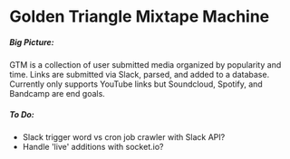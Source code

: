 # Golden Triangle Mixtape Machine

##### Big Picture:
GTM is a collection of user submitted media organized by popularity and time. Links are submitted via Slack, parsed, and added to a database. Currently only supports YouTube links but Soundcloud, Spotify, and Bandcamp are end goals. 

##### To Do:
* Slack trigger word vs cron job crawler with Slack API?
* Handle 'live' additions with socket.io?
